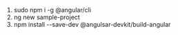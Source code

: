 1. sudo npm i -g @angular/cli
2. ng new sample-project
3. npm install --save-dev @angulsar-devkit/build-angular